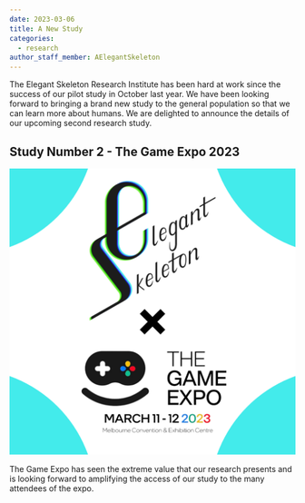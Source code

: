 ```yaml
---
date: 2023-03-06
title: A New Study
categories:
  - research
author_staff_member: AElegantSkeleton
---
```


The Elegant Skeleton Research Institute has been hard at work since the success of our pilot study in October last year. We have been looking forward to bringing a brand new study to the general population so that we can learn more about humans. We are delighted to announce the details of our upcoming second research study.

## Study Number 2 - The Game Expo 2023

![Elegant Skeleton X The Game Expo March 11-12 2023](/images/Elegant_Skeleton_TGX_2023.png)

The Game Expo has seen the extreme value that our research presents and is looking forward to amplifying the access of our study to the many attendees of the expo.